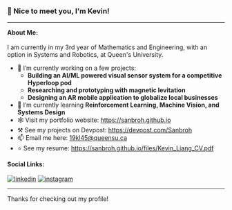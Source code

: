### 👋 Nice to meet you, I'm Kevin!
---
**About Me:** <br><br>
I am currently in my 3rd year of Mathematics and Engineering, with an option in Systems and Robotics, at Queen's University.

- 🚅 I’m currently working on a few projects:
  - **Building an AI/ML powered visual sensor system for a competitive Hyperloop pod**
  - **Researching and prototyping with magnetic levitation**
  - **Designing an AR mobile application to globalize local businesses**
- 🌱 I’m currently learning **Reinforcement Learning, Machine Vision, and Systems Design**
- 🕸️ Visit my portfolio website: https://sanbroh.github.io
- ⚒️ See my projects on Devpost: https://devpost.com/Sanbroh
- 📫 Email me here: 19kl45@queensu.ca
- ⭐ See my resume: https://sanbroh.github.io/files/Kevin_Liang_CV.pdf

**Social Links:** <br><br>
[![linkedin](https://github.com/shikhar1020jais1/Git-Social/blob/master/Icons/LinkedIn.png (LinkedIn))][1]
[![instagram](https://github.com/shikhar1020jais1/Git-Social/blob/master/Icons/Instagram.png (Instagram))][2]

[1]: https://www.linkedin.com/in/kevin-liang-32b9791aa/
[2]: https://www.instagram.com/keviniang

---

Thanks for checking out my profile!
